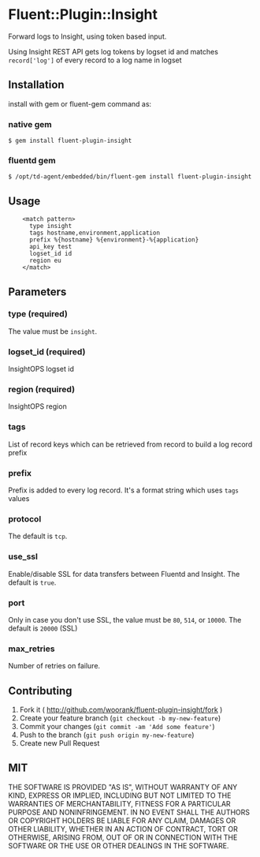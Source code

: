 # Fluent::Plugin::Insight
Forward logs to Insight, using token based input.

Using Insight REST API gets log tokens by logset id and matches `record['log']` of every record to a log name in logset

## Installation

install with gem or fluent-gem command as:

### native gem
    $ gem install fluent-plugin-insight

### fluentd gem
    $ /opt/td-agent/embedded/bin/fluent-gem install fluent-plugin-insight

## Usage

```
    <match pattern>
      type insight
      tags hostname,environment,application
      prefix %{hostname} %{environment}-%{application}
      api_key test
      logset_id id
      region eu
    </match>
```

## Parameters

### type (required)
The value must be `insight`.

### logset_id (required)
InsightOPS logset id

### region (required)
InsightOPS region

### tags
List of record keys which can be retrieved from record to build a log record prefix

### prefix
Prefix is added to every log record. It's a format string which uses `tags` values

### protocol
The default is `tcp`.

### use_ssl
Enable/disable SSL for data transfers between Fluentd and Insight. The default is `true`.

### port
Only in case you don't use SSL, the value must be `80`, `514`, or `10000`. The default is `20000` (SSL)

### max_retries
Number of retries on failure.

## Contributing

1. Fork it ( http://github.com/woorank/fluent-plugin-insight/fork )
2. Create your feature branch (`git checkout -b my-new-feature`)
3. Commit your changes (`git commit -am 'Add some feature'`)
4. Push to the branch (`git push origin my-new-feature`)
5. Create new Pull Request

## MIT
THE SOFTWARE IS PROVIDED "AS IS", WITHOUT WARRANTY OF ANY KIND, EXPRESS OR
IMPLIED, INCLUDING BUT NOT LIMITED TO THE WARRANTIES OF MERCHANTABILITY,
FITNESS FOR A PARTICULAR PURPOSE AND NONINFRINGEMENT. IN NO EVENT SHALL THE
AUTHORS OR COPYRIGHT HOLDERS BE LIABLE FOR ANY CLAIM, DAMAGES OR OTHER
LIABILITY, WHETHER IN AN ACTION OF CONTRACT, TORT OR OTHERWISE, ARISING FROM,
OUT OF OR IN CONNECTION WITH THE SOFTWARE OR THE USE OR OTHER DEALINGS IN
THE SOFTWARE.
